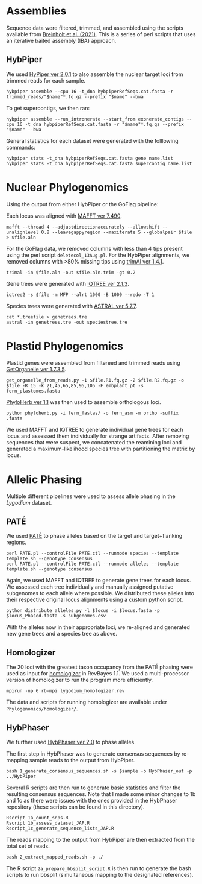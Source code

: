# Assemblies 
Sequence data were filtered, trimmed, and assembled using the scripts available from [Breinholt et al. (2021)](https://bsapubs.onlinelibrary.wiley.com/doi/full/10.1002/aps3.11406). This is a series of perl scripts that uses an iterative baited assembly (IBA) approach. 

## HybPiper

We used [HyPiper ver 2.0.1](https://github.com/mossmatters/HybPiper) to also assemble the nuclear target loci from trimmed reads for each sample. 
```
hybpiper assemble --cpu 16 -t_dna hybpiperRefSeqs.cat.fasta -r trimmed_reads/"$name"*.fq.gz --prefix "$name" --bwa
```
To get supercontigs, we then ran:
```
hybpiper assemble --run_intronerate --start_from exonerate_contigs --cpu 16 -t_dna hybpiperRefSeqs.cat.fasta -r "$name"*.fq.gz --prefix "$name" --bwa
```
General statistics for each dataset were generated with the folllowing commands: 
```
hybpiper stats -t_dna hybpiperRefSeqs.cat.fasta gene name.list 
hybpiper stats -t_dna hybpiperRefSeqs.cat.fasta supercontig name.list
```

# Nuclear Phylogenomics 
Using the output from either HybPiper or the GoFlag pipeline: 

Each locus was aligned with [MAFFT ver 7.490](https://academic.oup.com/nar/article/33/2/511/2549118?login=false). 
```
mafft --thread 4 --adjustdirectionaccurately --allowshift --unalignlevel 0.8 --leavegappyregion --maxiterate 5 --globalpair $file > $file.aln
```

For the GoFlag data, we removed columns with less than 4 tips present using the perl script `deletecol_13Aug.pl`. For the HybPiper alignments, we removed columns with >80% missing tips using [trimAl ver 1.4.1](http://trimal.cgenomics.org/trimal). 

```
trimal -in $file.aln -out $file.aln.trim -gt 0.2
```

Gene trees were generated with [IQTREE ver 2.1.3](https://academic.oup.com/mbe/article/37/5/1530/5721363). 
```
iqtree2 -s $file -m MFP --alrt 1000 -B 1000 --redo -T 1
```

Species trees were generated with [ASTRAL ver 5.7.7](https://bmcbioinformatics.biomedcentral.com/articles/10.1186/s12859-018-2129-y). 
```
cat *.treefile > genetrees.tre 
astral -in genetrees.tre -out speciestree.tre 
```


# Plastid Phylogenomics 
Plastid genes were assembled from filtereed and trimmed reads using [GetOrganelle ver 1.7.3.5](https://genomebiology.biomedcentral.com/articles/10.1186/s13059-020-02154-5).  
```
get_organelle_from_reads.py -1 $file.R1.fq.gz -2 $file.R2.fq.gz -o $file -R 15 -k 21,45,65,85,95,105 -F embplant_pt -s fern_plastomes.fasta
```

[PhyloHerb ver 1.1](https://bsapubs.onlinelibrary.wiley.com/doi/10.1002/aps3.11475) was then used to assemble orthologous loci.
```
python phyloherb.py -i fern_fastas/ -o fern_asm -m ortho -suffix .fasta
```

We used MAFFT and IQTREE to generate individual gene trees for each locus and assessed them individually for strange artifacts. After removing sequences that were suspect, we concatenated the reamining loci and generated a maximum-likelihood species tree with partitioning the matrix by locus. 

# Allelic Phasing 

Multiple different pipelines were used to assess allele phasing in the <i>Lygodium</i> dataset. 

## PATÉ
We used [PATÉ](https://www.biorxiv.org/content/10.1101/2021.05.04.442457v1) to phase alleles based on the target and target+flanking regions. 
```
perl PATE.pl --controlFile PATE.ctl --runmode species --template template.sh --genotype consensus
perl PATE.pl --controlFile PATE.ctl --runmode alleles --template template.sh --genotype consensus
```

Again, we used MAFFT and IQTREE to generate gene trees for each locus. We assessed each tree individually and manually assigned putative subgenomes to each allele where possible. We distributed these alleles into their respective original locus alignments using a custom python script. 
```
python distribute_alleles.py -l $locus -i $locus.fasta -p $locus_Phased.fasta -s subgenomes.csv 
```
With the alleles now in their appropriate loci, we re-aligned and generated new gene trees and a species tree as above. 

## Homologizer 

The 20 loci with the greatest taxon occupancy from the PATÉ phasing were used as input for [homologizer](https://github.com/wf8/homologizer/tree/main) in RevBayes 1.1. We used a multi-processor version of homologizer to run the program more efficiently. 
```
mpirun -np 6 rb-mpi lygodium_homologizer.rev
```
The data and scripts for running homologizer are available under `Phylogenomics/homologizer/`. 

## HybPhaser 

We further used [HybPhaser ver 2.0](https://github.com/LarsNauheimer/HybPhaser) to phase alleles.

The first step in HybPhaser was to generate consensus sequences by re-mapping sample reads to the output from HybPiper. 
```
bash 1_generate_consensus_sequences.sh -s $sample -o HybPhaser_out -p ../HybPiper
```
Several R scripts are then run to generate basic statistics and filter the resulting consensus sequences. Note that I made some minor changes to 1b and 1c as there were issues with the ones provided in the HybPhaser repository (these scripts can be found in this directory). 
```
Rscript 1a_count_snps.R
Rscript 1b_assess_dataset_JAP.R
Rscript_1c_generate_sequence_lists_JAP.R
```
The reads mapping to the output from HybPiper are then extracted from the total set of reads. 
```
bash 2_extract_mapped_reads.sh -p ./
```
The R script `2a_prepare_bbsplit_script.R` is then run to generate the bash scripts to run bbsplit (simultaneous mapping to the designated references). 



